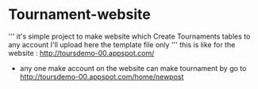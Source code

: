 # Tournament-website
'''
it's simple project to make website which Create Tournaments tables to any account I'll upload here the template file only
'''
this is like for the website : http://toursdemo-00.appspot.com/
* any one make account on the website can make tournament by go to http://toursdemo-00.appspot.com/home/newpost
